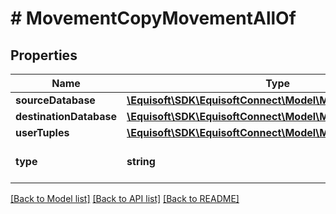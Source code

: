 # # MovementCopyMovementAllOf

## Properties

Name | Type | Description | Notes
------------ | ------------- | ------------- | -------------
**sourceDatabase** | [**\Equisoft\SDK\EquisoftConnect\Model\MovementDatabase**](MovementDatabase.md) |  | [optional]
**destinationDatabase** | [**\Equisoft\SDK\EquisoftConnect\Model\MovementDatabase**](MovementDatabase.md) |  | [optional]
**userTuples** | [**\Equisoft\SDK\EquisoftConnect\Model\MovementUserTuple[]**](MovementUserTuple.md) |  | [optional]
**type** | **string** |  | [optional] [default to TYPE_COPY]

[[Back to Model list]](../../README.md#models) [[Back to API list]](../../README.md#endpoints) [[Back to README]](../../README.md)
